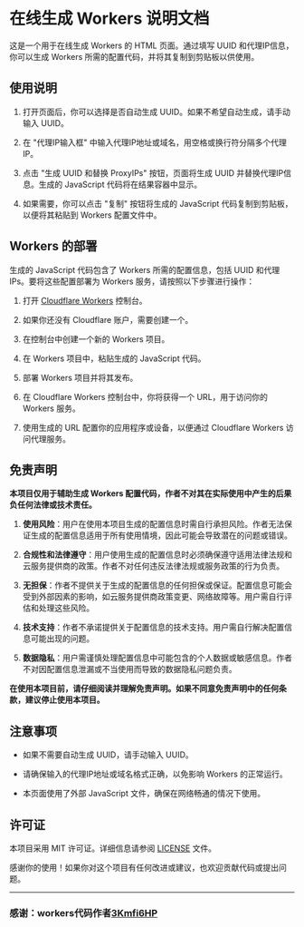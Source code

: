 # 在线生成 Workers 说明文档

这是一个用于在线生成 Workers 的 HTML 页面。通过填写 UUID 和代理IP信息，你可以生成 Workers 所需的配置代码，并将其复制到剪贴板以供使用。

## 使用说明

1. 打开页面后，你可以选择是否自动生成 UUID。如果不希望自动生成，请手动输入 UUID。

2. 在 "代理IP输入框" 中输入代理IP地址或域名，用空格或换行符分隔多个代理IP。

3. 点击 "生成 UUID 和替换 ProxyIPs" 按钮，页面将生成 UUID 并替换代理IP信息。生成的 JavaScript 代码将在结果容器中显示。

4. 如果需要，你可以点击 "复制" 按钮将生成的 JavaScript 代码复制到剪贴板，以便将其粘贴到 Workers 配置文件中。

## Workers 的部署

生成的 JavaScript 代码包含了 Workers 所需的配置信息，包括 UUID 和代理IPs。要将这些配置部署为 Workers 服务，请按照以下步骤进行操作：

1. 打开 [Cloudflare Workers](https://workers.cloudflare.com/) 控制台。

2. 如果你还没有 Cloudflare 账户，需要创建一个。

3. 在控制台中创建一个新的 Workers 项目。

4. 在 Workers 项目中，粘贴生成的 JavaScript 代码。

5. 部署 Workers 项目并将其发布。

6. 在 Cloudflare Workers 控制台中，你将获得一个 URL，用于访问你的 Workers 服务。

7. 使用生成的 URL 配置你的应用程序或设备，以便通过 Cloudflare Workers 访问代理服务。

## 免责声明

**本项目仅用于辅助生成 Workers 配置代码，作者不对其在实际使用中产生的后果负任何法律或技术责任。**

1. **使用风险**：用户在使用本项目生成的配置信息时需自行承担风险。作者无法保证生成的配置信息适用于所有使用情境，因此可能会导致潜在的问题或错误。

2. **合规性和法律遵守**：用户使用生成的配置信息时必须确保遵守适用法律法规和云服务提供商的政策。作者不对任何违反法律法规或服务政策的行为负责。

3. **无担保**：作者不提供关于生成的配置信息的任何担保或保证。配置信息可能会受到外部因素的影响，如云服务提供商政策变更、网络故障等。用户需自行评估和处理这些风险。

4. **技术支持**：作者不承诺提供关于配置信息的技术支持。用户需自行解决配置信息可能出现的问题。

5. **数据隐私**：用户需谨慎处理配置信息中可能包含的个人数据或敏感信息。作者不对因配置信息泄漏或不当使用而导致的数据隐私问题负责。

**在使用本项目前，请仔细阅读并理解免责声明。如果不同意免责声明中的任何条款，建议停止使用本项目。**

## 注意事项

- 如果不需要自动生成 UUID，请手动输入 UUID。

- 请确保输入的代理IP地址或域名格式正确，以免影响 Workers 的正常运行。

- 本页面使用了外部 JavaScript 文件，确保在网络畅通的情况下使用。

## 许可证

本项目采用 MIT 许可证。详细信息请参阅 [LICENSE](LICENSE) 文件。

感谢你的使用！如果你对这个项目有任何改进或建议，也欢迎贡献代码或提出问题。

---
### 感谢：workers代码作者[3Kmfi6HP](https://github.com/3Kmfi6HP/EDtunnel)
